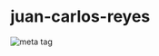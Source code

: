 # juan-carlos-reyes
![meta tag](https://github.com/diplomado-infografia/juan-carlos-reyes/assets/96799262/b3407b12-5bb0-4b82-a8a9-f17b88956b00)
